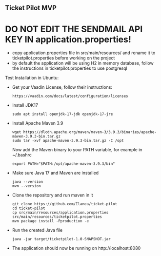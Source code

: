 ## Ticket Pilot MVP

# DO NOT EDIT THE SENDMAIL API KEY IN application.properties!


- copy application.properties file in src/main/resources/ and rename it to ticketpilot.properties before working on the project
- by default the application will be using H2 in memory database, follow the instructions in ticketpilot.properties to use postgresql

Test Installation in Ubuntu:

- Get your Vaadin License, follow their instructions:
  ```
  https://vaadin.com/docs/latest/configuration/licenses
  ```
- Install JDK17
  ```
  sudo apt install openjdk-17-jdk openjdk-17-jre
  ```
- Install Apache Maven 3.9
  ```
  wget https://dlcdn.apache.org/maven/maven-3/3.9.3/binaries/apache-maven-3.9.3-bin.tar.gz
  sudo tar -xvf apache-maven-3.9.3-bin.tar.gz -C /opt
  ```
  Now add the Maven binary to your PATH variable, for example in ~/.bashrc
  ```
  export PATH="$PATH:/opt/apache-maven-3.9.3/bin"
  ```
- Make sure Java 17 and Maven are installed
  ```
  java --version
  mvn --version
  ```
- Clone the repository and run maven in it
  ```
  git clone https://github.com/Ilanea/ticket-pilot
  cd ticket-pilot
  cp src/main/resources/application.properties src/main/resources/ticketpilot.properties
  mvn package install -Pproduction -e
  ```
- Run the created Java file
  ```
  java -jar target/ticketpilot-1.0-SNAPSHOT.jar
  ```
- The application should now be running on http://localhost:8080

